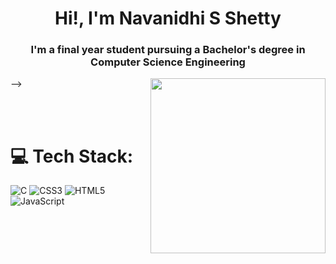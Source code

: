 
<!--

### Hi there 👋,I am Navanidhi S Shetty
- 🌱 I’m currently learning Java and DSA
- 😄 Pronouns: She
-💡I’m currently learning **React**.<br>
-  🔭 I’m currently working on Projects and github
-👯 I’m looking to collaborate on **Full Stack and Devops**.<br>
**Navanidhi/Navanidhi** is a ✨ _special_ ✨ repository because its `README.md` (this file) appears on your GitHub profile.

Here are some ideas to get you started:

- 🔭 I’m currently working on Projects and github
- 🌱 I’m currently learning Java and DSA
- 👯 I’m looking to collaborate on ...
- 🤔 I’m looking for help with ...
- 💬 Ask me about Java,Web development
- 📫 How to reach me: ...
- 😄 Pronouns: ...
- ⚡ Fun fact: ...
![Python](https://img.shields.io/badge/python-3670A0?style=for-the-badge&logo=python&logoColor=ffdd54) ![Bootstrap](https://img.shields.io/badge/bootstrap-%23563D7C.svg?style=for-the-badge&logo=bootstrap&logoColor=white) ![MongoDB](https://img.shields.io/badge/MongoDB-%234ea94b.svg?style=for-the-badge&logo=mongodb&logoColor=white) ![MySQL](https://img.shields.io/badge/mysql-%2300f.svg?style=for-the-badge&logo=mysql&logoColor=white) ![Express.js](https://img.shields.io/badge/express.js-%23404d59.svg?style=for-the-badge&logo=express&logoColor=%2361DAFB)
-->

<div align="center">
</diV>
 <h1 align="center">Hi!, I'm Navanidhi S Shetty</h1>
 <h3 align="center"> I'm a final year student pursuing a Bachelor's degree in Computer Science Engineering</h3> -->
 <img align="right" width="280" src="https://github.com/NebulaTris/NebulaTris/assets/94922914/60503578-ac7d-483d-bf6a-0ba07f9b09d7"> 
<!-- <img align="right" width="400" src="https://user-images.githubusercontent.com/94922914/233508815-a208793f-7564-4ee8-9a01-1c487e22ccef.gif"> -->



<br><br>

# 💻 Tech Stack:
![C](https://img.shields.io/badge/c-%2300599C.svg?style=for-the-badge&logo=c&logoColor=white)  ![CSS3](https://img.shields.io/badge/css3-%231572B6.svg?style=for-the-badge&logo=css3&logoColor=white) ![HTML5](https://img.shields.io/badge/html5-%23E34F26.svg?style=for-the-badge&logo=html5&logoColor=white) ![JavaScript](https://img.shields.io/badge/javascript-%23323330.svg?style=for-the-badge&logo=javascript&logoColor=%23F7DF1E) 


